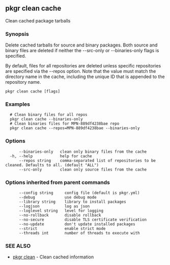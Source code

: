 ## pkgr clean cache

Clean cached package tarballs

### Synopsis

Delete cached tarballs for source and binary packages. Both source and
binary files are deleted if neither the --src-only or --binaries-only flags
is specified.

By default, files for all repositories are deleted unless specific
repositories are specified via the --repos option. Note that the value must
match the directory name in the cache, including the unique ID that is
appended to the repository name.

```
pkgr clean cache [flags]
```

### Examples

```
  # Clean binary files for all repos
  pkgr clean cache --binaries-only
  # Clean binaries files for MPN-889df4238bae repo
  pkgr clean cache --repos=MPN-889df4238bae --binaries-only
```

### Options

```
      --binaries-only   clean only binary files from the cache
  -h, --help            help for cache
      --repos string    comma-separated list of repositories to be cleaned. Defaults to all. (default "ALL")
      --src-only        clean only source files from the cache
```

### Options inherited from parent commands

```
      --config string     config file (default is pkgr.yml)
      --debug             use debug mode
      --library string    library to install packages
      --logjson           log as json
      --loglevel string   level for logging
      --no-rollback       disable rollback
      --no-secure         disable TLS certificate verification
      --no-update         don't update installed packages
      --strict            enable strict mode
      --threads int       number of threads to execute with
```

### SEE ALSO

* [pkgr clean](pkgr_clean.md)	 - Clean cached information

